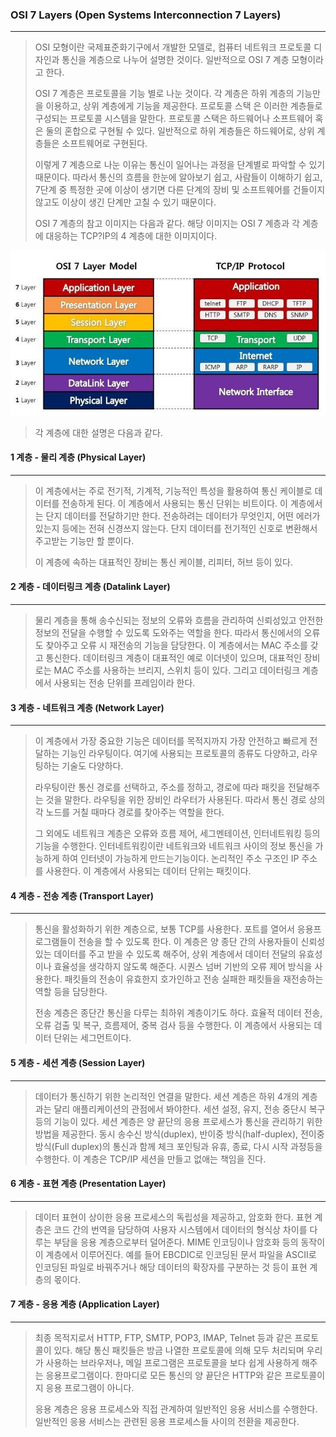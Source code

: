 ### OSI 7 Layers (Open Systems Interconnection 7 Layers)

------

> OSI 모형이란 국제표준화기구에서 개발한 모델로, 컴퓨터 네트워크 프로토콜 디자인과 통신을 계층으로 나누어 설명한 것이다. 일반적으로 OSI 7 계층 모형이라고 한다.
>
> OSI 7 계층은 프로토콜을 기능 별로 나눈 것이다. 각 계층은 하위 계층의 기능만을 이용하고, 상위 계층에게 기능을 제공한다. 프로토콜 스택 은 이러한 계층들로 구성되는 프로토콜 시스템을 말한다. 프로토콜 스택은 하드웨어나 소프트웨어 혹은 둘의 혼합으로 구현될 수 있다. 일반적으로 하위 계층들은 하드웨어로, 상위 계층들은 소프트웨어로 구현된다.
>
> 이렇게 7 계층으로 나눈 이유는 통신이 일어나는 과정을 단계별로 파악할 수 있기 때문이다. 따라서 통신의 흐름을 한눈에 알아보기 쉽고, 사람들이 이해하기 쉽고, 7단계 중 특정한 곳에 이상이 생기면 다른 단계의 장비 및 소프트웨어를 건들이지 않고도 이상이 생긴 단계만 고칠 수 있기 때문이다.
>
> OSI 7 계층의 참고 이미지는 다음과 같다. 해당 이미지는 OSI 7 계층과 각 계층에 대응하는 TCP?IP의 4 계층에 대한 이미지이다.

![example_1](./image/network_3_1.png)

> 각 계층에 대한 설명은 다음과 같다.





#### 1 계층 - 물리 계층 (Physical Layer)

------

> 이 계층에서는 주로 전기적, 기계적, 기능적인 특성을 활용하여 통신 케이블로 데이터를 전송하게 된다. 이 계층에서 사용되는 통신 단위는 비트이다. 이 계층에서는 단지 데이터를 전달하기만 한다. 전송하려는 데이터가 무엇인지, 어떤 에러가 있는지 등에는 전혀 신경쓰지 않는다. 단지 데이터를 전기적인 신호로 변환해서 주고받는 기능만 할 뿐이다.
>
> 이 계층에 속하는 대표적인 장비는 통신 케이블, 리피터, 허브 등이 있다.





#### 2 계층 - 데이터링크 계층 (Datalink Layer)

------

> 물리 계층을 통해 송수신되는 정보의 오류와 흐름을 관리하여 신뢰성있고 안전한 정보의 전달을 수행할 수 있도록 도와주는 역할을 한다. 따라서 통신에서의 오류도 찾아주고 오류 시 재전송의 기능을 담당한다. 이 계층에서는 MAC 주소를 갖고 통신한다. 데이터링크 계층이 대표적인 예로 이더넷이 있으며, 대표적인 장비로는 MAC 주소를 사용하는 브리지, 스위치 등이 있다. 그리고 데이터링크 계층에서 사용되는 전송 단위를 프레임이라 한다.





#### 3 계층 - 네트워크 계층 (Network Layer)

------

> 이 계층에서 가장 중요한 기능은 데이터를 목적지까지 가장 안전하고 빠르게 전달하는 기능인 라우팅이다. 여기에 사용되는 프로토콜의 종류도 다양하고, 라우팅하는 기술도 다양하다.
>
> 라우팅이란 통신 경로를 선택하고, 주소를 정하고, 경로에 따라 패킷을 전달해주는 것을 말한다. 라우팅을 위한 장비인 라우터가 사용된다. 따라서 통신 경로 상의 각 노드를 거칠 때마다 경로를 찾아주는 역할을 한다.
>
> 그 외에도 네트워크 계층은 오류와 흐름 제어, 세그멘테이션, 인터네트워킹 등의 기능을 수행한다. 인터네트워킹이란 네트워크와 네트워크 사이의 정보 통신을 가능하게 하여 인터넷이 가능하게 만드는기능이다. 논리적인 주소 구조인 IP 주소를 사용한다. 이 계층에서 사용되는 데이터 단위는 패킷이다.





#### 4 계층 - 전송 계층 (Transport Layer)

------

> 통신을 활성화하기 위한 계층으로, 보통 TCP를 사용한다. 포트를 열어서 응용프로그램들이 전송을 할 수 있도록 한다. 이 계층은 양 종단 간의 사용자들이 신뢰성있는 데이터를 주고 받을 수 있도록 해주어, 상위 계층에서 데이터 전달의 유효성이나 효율성을 생각하지 않도록 해준다. 시퀀스 넘버 기반의 오류 제어 방식을 사용한다. 패킷들의 전송이 유효한지 호가인하고 전송 실패한 패킷들을 재전송하는 역할 등을 담당한다.
>
> 전송 계층은 종단간 통신을 다루는 최하위 계층이기도 하다. 효율적 데이터 전송, 오류 검출 및 복구, 흐름제어, 중복 검사 등을 수행한다. 이 계층에서 사용되는 데이터 단위는 세그먼트이다.





#### 5 계층 - 세션 계층 (Session Layer)

------

> 데이터가 통신하기 위한 논리적인 연결을 말한다. 세션 계층은 하위 4개의 계층과는 달리 애플리케이션의 관점에서 봐야한다. 세션 설정, 유지, 전송 중단시 복구 등의 기능이 있다. 세션 계층은 양 끝단의 응용 프로세스가 통신을 관리하기 위한 방법을 제공한다. 동시 송수신 방식(duplex), 반이중 방식(half-duplex), 전이중 방식(Full duplex)의 통신과 함께 체크 포인팅과 유휴, 종료, 다시 시작 과정등을 수행한다. 이 계층은 TCP/IP 세션을 만들고 없애는 책임을 진다.





#### 6 계층 - 표현 계층 (Presentation Layer)

------

> 데이터 표현이 상이한 응용 프로세스의 독립성을 제공하고, 암호화 한다. 표현 계층은 코드 간의 번역을 담당하여 사용자 시스템에서 데이터의 형식상 차이를 다루는 부담을 응용 계층으로부터 덜어준다. MIME 인코딩이나 암호화 등의 동작이 이 계층에서 이루어진다. 예를 들어 EBCDIC로 인코딩된 문서 파일을 ASCII로 인코딩된 파일로 바꿔주거나 해당 데이터의 확장자를 구분하는 것 등이 표현 계층의 몫이다.





#### 7 계층 - 응용 계층 (Application Layer)

------

> 최종 목적지로서 HTTP, FTP, SMTP, POP3, IMAP, Telnet 등과 같은 프로토콜이 있다. 해당 통신 패킷들은 방금 나열한 프로토콜에 의해 모두 처리되며 우리가 사용하는 브라우저나, 메일 프로그램은 프로토콜을 보다 쉽게 사용하게 해주는 응용프로그램이다. 한마디로 모든 통신의 양 끝단은 HTTP와 같은 프로토콜이지 응용 프로그램이 아니다.
>
> 응용 계층은 응용 프로세스와 직접 관계하여 일반적인 응용 서비스를 수행한다. 일반적인 응용 서비스는 관련된 응용 프로세스들 사이의 전환을 제공한다.